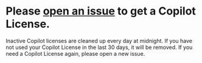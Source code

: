 # Please [open an issue](https://github.com/octodemo/copilot-license/issues/new?template=request-license.yml) to get a Copilot License.

Inactive Copilot licenses are cleaned up every day at midnight. If you have not used your Copilot License in the last 30 days, it will be removed. If you need a Copilot License again, please open a new issue.

